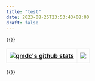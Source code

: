 ```yaml
---
title: "test"
date: 2023-08-25T23:53:43+08:00
draft: false
---
```


{{<html>}}
<table  class="custom-table">
<tr>
    <th>
        <a href="https://github.com/qmdc/qmdc">
            <img align="center" src="https://github-readme-stats-git-masterrstaa-rickstaa.vercel.app/api?username=qmdc&show_icons=true&include_all_commits=true&theme=buefy&hide_border=true" alt="qmdc's github stats" />
        </a>
    </th>
    <th>
        <a href="https://github.com/qmdc/qmdc">
            <img align="center" src="https://github-readme-stats-git-masterrstaa-rickstaa.vercel.app/api/top-langs/?username=qmdc&layout=compact&theme=buefy&hide_border=true" />
        </a>
    </th>
</tr>
</table>
<style>
    .custom-table {
      border-collapse: collapse;
    }
    .custom-table th, .custom-table td {
        border: 1px solid #ececec;
        padding: 8px;
    }
</style>
{{</html>}}







